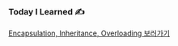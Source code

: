 ### Today I Learned ✍️

[Encapsulation, Inheritance, Overloading 보러가기](https://silicon-echinodon-49c.notion.site/Encapsulation-Inheritance-Overloading-215a564bc23980fca1eacdfdfff44884)